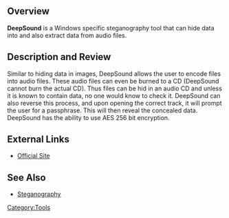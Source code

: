 ## Overview

**DeepSound** is a Windows specific steganography tool that can hide
data into and also extract data from audio files.

## Description and Review

Similar to hiding data in images, DeepSound allows the user to encode
files into audio files. These audio files can even be burned to a CD
(DeepSound cannot burn the actual CD). Thus files can be hid in an audio
CD and unless it is known to contain data, no one would know to check
it. DeepSound can also reverse this process, and upon opening the
correct track, it will prompt the user for a passphrase. This will then
reveal the concealed data. DeepSound has the ability to use AES 256 bit
encryption.

## External Links

- [Official Site](http://jpinsoft.net/deepsound)

## See Also

- [Steganography](Steganography "wikilink")

[Category:Tools](Category:Tools "wikilink")